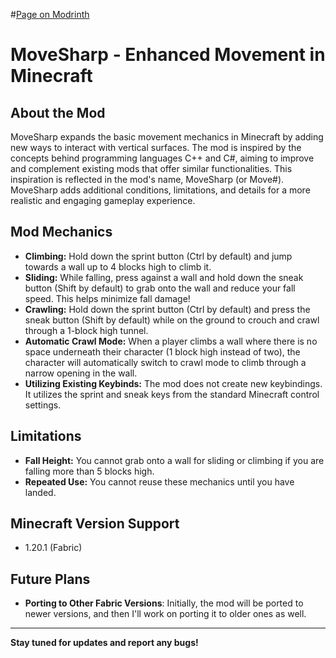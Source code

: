 #[Page on Modrinth](https://modrinth.com/project/movesharp)

# MoveSharp - Enhanced Movement in Minecraft

## About the Mod

MoveSharp expands the basic movement mechanics in Minecraft by adding new ways to interact with vertical surfaces. The mod is inspired by the concepts behind programming languages C++ and C#, aiming to improve and complement existing mods that offer similar functionalities. This inspiration is reflected in the mod's name, MoveSharp (or Move#). MoveSharp adds additional conditions, limitations, and details for a more realistic and engaging gameplay experience.

## Mod Mechanics

*   **Climbing:** Hold down the sprint button (Ctrl by default) and jump towards a wall up to 4 blocks high to climb it.
*   **Sliding:** While falling, press against a wall and hold down the sneak button (Shift by default) to grab onto the wall and reduce your fall speed. This helps minimize fall damage!
*   **Crawling:** Hold down the sprint button (Ctrl by default) and press the sneak button (Shift by default) while on the ground to crouch and crawl through a 1-block high tunnel.
*   **Automatic Crawl Mode:** When a player climbs a wall where there is no space underneath their character (1 block high instead of two), the character will automatically switch to crawl mode to climb through a narrow opening in the wall.
*   **Utilizing Existing Keybinds:** The mod does not create new keybindings. It utilizes the sprint and sneak keys from the standard Minecraft control settings.

## Limitations

*   **Fall Height:** You cannot grab onto a wall for sliding or climbing if you are falling more than 5 blocks high.
*   **Repeated Use:**  You cannot reuse these mechanics until you have landed.

## Minecraft Version Support

*   1.20.1 (Fabric)

## Future Plans

* **Porting to Other Fabric Versions**: Initially, the mod will be ported to newer versions, and then I'll work on porting it to older ones as well.

---

**Stay tuned for updates and report any bugs!**
